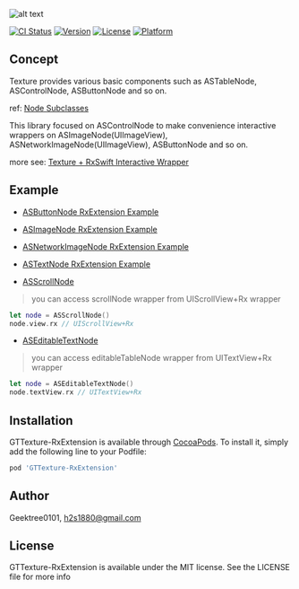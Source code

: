 ![alt text](https://github.com/GeekTree0101/GTTexture-RxExtension/blob/master/resources/logo.png)

[![CI Status](https://img.shields.io/travis/Geektree0101/GTTexture-RxExtension.svg?style=flat)](https://travis-ci.org/GeekTree0101/GTTexture-RxExtension)
[![Version](https://img.shields.io/cocoapods/v/GTTexture-RxExtension.svg?style=flat)](https://cocoapods.org/pods/GTTexture-RxExtension)
[![License](https://img.shields.io/cocoapods/l/GTTexture-RxExtension.svg?style=flat)](https://cocoapods.org/pods/GTTexture-RxExtension)
[![Platform](https://img.shields.io/cocoapods/p/GTTexture-RxExtension.svg?style=flat)](https://cocoapods.org/pods/GTTexture-RxExtension)

## Concept
Texture provides various basic components such as ASTableNode, ASControlNode, ASButtonNode and so on.

ref: [Node Subclasses](http://texturegroup.org/docs/node-overview.html)

This library focused on ASControlNode to make convenience interactive wrappers on ASImageNode(UIImageView), ASNetworkImageNode(UIImageView), ASButtonNode and so on.

more see:
[Texture + RxSwift Interactive Wrapper](https://medium.com/@h2s1880/texture-rxswift-interactive-wrapper-d3c9843ed8d7)

## Example

- [ASButtonNode RxExtension Example](https://github.com/GeekTree0101/GTTexture-RxExtension/blob/master/Example/GTTexture-RxExtension/Nodes/ButtonTestNode.swift)

- [ASImageNode RxExtension Example](https://github.com/GeekTree0101/GTTexture-RxExtension/blob/master/Example/GTTexture-RxExtension/Nodes/ImageTestNode.swift)

- [ASNetworkImageNode RxExtension Example](https://github.com/GeekTree0101/GTTexture-RxExtension/blob/master/Example/GTTexture-RxExtension/Nodes/NetworkImageTestNode.swift)

- [ASTextNode RxExtension Example](https://github.com/GeekTree0101/GTTexture-RxExtension/blob/master/Example/GTTexture-RxExtension/Nodes/TextTestNode.swift)

- [ASScrollNode](https://github.com/ReactiveX/RxSwift/blob/master/RxCocoa/iOS/UIScrollView%2BRx.swift)

> you can access scrollNode wrapper from UIScrollView+Rx wrapper
```swift
let node = ASScrollNode()
node.view.rx // UIScrollView+Rx

```

- [ASEditableTextNode](https://github.com/ReactiveX/RxSwift/blob/master/RxCocoa/iOS/UITextView%2BRx.swift)

>you can access editableTableNode wrapper from UITextView+Rx wrapper
```swift
let node = ASEditableTextNode()
node.textView.rx // UITextView+Rx
```

## Installation

GTTexture-RxExtension is available through [CocoaPods](https://cocoapods.org). To install
it, simply add the following line to your Podfile:

```ruby
pod 'GTTexture-RxExtension'
```

## Author

Geektree0101, h2s1880@gmail.com

## License

GTTexture-RxExtension is available under the MIT license. See the LICENSE file for more info
